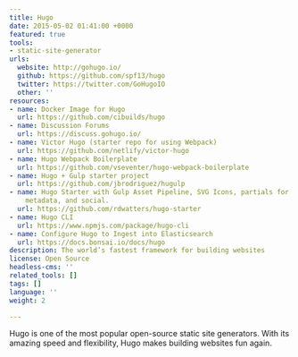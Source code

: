 ```yaml
---
title: Hugo
date: 2015-05-02 01:41:00 +0000
featured: true
tools:
- static-site-generator
urls:
  website: http://gohugo.io/
  github: https://github.com/spf13/hugo
  twitter: https://twitter.com/GoHugoIO
  other: ''
resources:
- name: Docker Image for Hugo
  url: https://github.com/cibuilds/hugo
- name: Discussion Forums
  url: https://discuss.gohugo.io/
- name: Victor Hugo (starter repo for using Webpack)
  url: https://github.com/netlify/victor-hugo
- name: Hugo Webpack Boilerplate
  url: https://github.com/vseventer/hugo-webpack-boilerplate
- name: Hugo + Gulp starter project
  url: https://github.com/jbrodriguez/hugulp
- name: Hugo Starter with Gulp Asset Pipeline, SVG Icons, partials for global components,
    metadata, and social.
  url: https://github.com/rdwatters/hugo-starter
- name: Hugo CLI
  url: https://www.npmjs.com/package/hugo-cli
- name: Configure Hugo to Ingest into Elasticsearch
  url: https://docs.bonsai.io/docs/hugo
description: The world’s fastest framework for building websites
license: Open Source
headless-cms: ''
related_tools: []
tags: []
language: ''
weight: 2

---
```

Hugo is one of the most popular open-source static site generators. With its amazing speed and flexibility, Hugo makes building websites fun again.